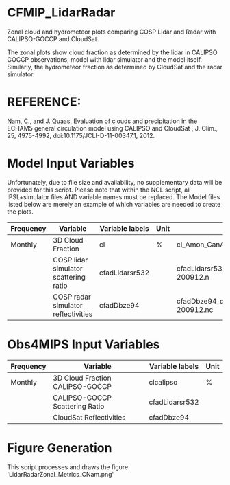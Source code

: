 # CFMIP_LidarRadar
Zonal cloud and hydrometeor plots comparing COSP Lidar and Radar with CALIPSO-GOCCP and CloudSat.

The zonal plots show cloud fraction as determined by the lidar in CALIPSO GOCCP observations,
model with lidar simulator and the model itself. Similarly, the hydrometeor fraction as determined by
CloudSat and the radar simulator.

# REFERENCE:
Nam, C., and J. Quaas, Evaluation of clouds and precipitation in the ECHAM5 general circulation model using CALIPSO and CloudSat , J. Clim., 25, 4975-4992, doi:10.1175/JCLI-D-11-00347.1, 2012.

# Model Input Variables
Unfortunately, due to file size and availability, no supplementary data will be provided for this script.
Please note that within the NCL script, all IPSL+simulator files AND variable names must be replaced.
The Model files listed below are merely an example of which variables are needed to create the plots.

| Frequency |	Variable |	Variable labels |	Unit |	Example File |
| ------------- | ------------- | ------------- | ------------- | ------------- |
| Monthly | 3D Cloud Fraction | cl | % | cl_Amon_CanAM4_amip_r1i1p1_195001-200912.nc
| | COSP lidar simulator scattering ratio | cfadLidarsr532 | | cfadLidarsr532_cfOff_CanAM4_amip_r1i1p1_200801-200912.n
| | COSP radar simulator reflectivities | cfadDbze94 | | cfadDbze94_cfOff_CanAM4_amip_r1i1p1_200801-200912.nc

# Obs4MIPS Input Variables
| Frequency |	Variable |	Variable labels |	Unit |	
| ------------- | ------------- | ------------- | ------------- | 
| Monthly | 3D Cloud Fraction CALIPSO-GOCCP | clcalipso | % |
| | CALIPSO-GOCCP Scattering Ratio | cfadLidarsr532 |	 | 
| | CloudSat Reflectivities |	cfadDbze94 |  | 

# Figure Generation
This script processes and draws the figure 'LidarRadarZonal_Metrics_CNam.png'
